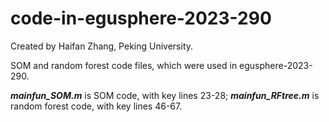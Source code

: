 # code-in-egusphere-2023-290
Created by Haifan Zhang, Peking University.

SOM and random forest code files, which were used in egusphere-2023-290.

**_mainfun_SOM.m_** is SOM code, with key lines 23-28;
**_mainfun_RFtree.m_** is random forest code, with key lines 46-67.
